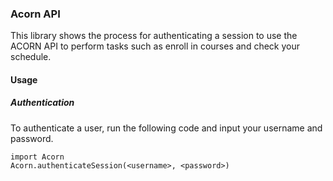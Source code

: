 ### Acorn API

This library shows the process for authenticating a session to use the ACORN API to perform tasks such as enroll in courses and check your schedule.

#### Usage
##### Authentication

To authenticate a user, run the following code and input your username and password.
```
import Acorn
Acorn.authenticateSession(<username>, <password>)
```
